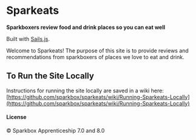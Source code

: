 # Sparkeats

**Sparkboxers review food and drink places so you can eat well**

Built with [Sails.js](https://sailsjs.com/).

Welcome to Sparkeats! The purpose of this site is to provide reviews and recommendations from sparkboxers of places we love to eat and drink.

## To Run the Site Locally

Instructions for running the site locally are saved in a wiki here: [https://github.com/sparkbox/sparkeats/wiki/Running-Sparkeats-Locally](https://github.com/sparkbox/sparkeats/wiki/Running-Sparkeats-Locally)

#### License

&copy; Sparkbox Apprenticeship 7.0 and 8.0
